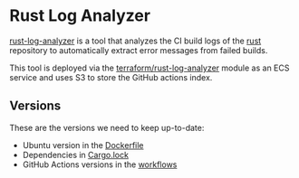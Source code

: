 # Rust Log Analyzer

[rust-log-analyzer] is a tool that analyzes the CI build logs of the [rust] repository to automatically extract error messages from failed builds.

This tool is deployed via the [terraform/rust-log-analyzer] module as an ECS service and uses S3 to store the GitHub actions index.

## Versions

These are the versions we need to keep up-to-date:

- Ubuntu version in the [Dockerfile]
- Dependencies in [Cargo.lock]
- GitHub Actions versions in the [workflows]

[Cargo.lock]: https://github.com/rust-lang/rust-log-analyzer/blob/master/Cargo.lock
[Dockerfile]: https://github.com/rust-lang/rust-log-analyzer/blob/master/Dockerfile
[rust-log-analyzer]: https://github.com/rust-lang/rust-log-analyzer
[rust]: https://github.com/rust-lang/rust
[terraform/rust-log-analyzer]: https://github.com/rust-lang/simpleinfra/tree/master/terraform/rust-log-analyzer
[workflows]: https://github.com/rust-lang/rust-log-analyzer/tree/master/.github/workflows
